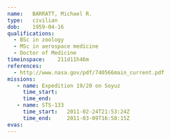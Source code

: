 ```yaml
---
name:	BARRATT, Michael R.
type:	civilian
dob:	1959-04-16
qualifications:
  - BSc in zoology
  - MSc in aerospace medicine
  - Doctor of Medicine
timeinspace:	211d11h46m
references:
  - http://www.nasa.gov/pdf/740566main_current.pdf
missions:
   - name: Expedition 19/20 on Soyuz
     time_start:   
     time_end:     
   - name: STS-133
     time_start:   2011-02-24T21:53:24Z
     time_end:     2011-03-09T16:58:15Z
evas:
---
```

